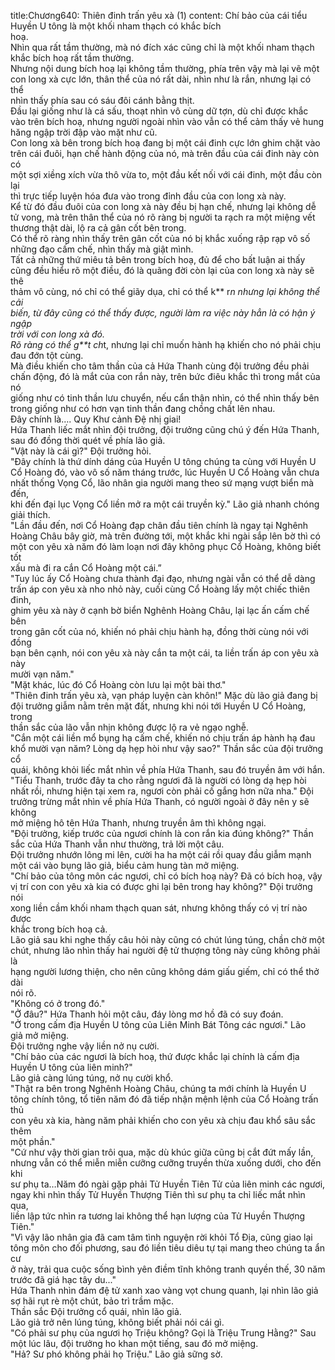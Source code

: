 title:Chương640: Thiên đinh trấn yêu xà (1)
content:
Chí bảo của cái tiểu Huyền U tông là một khối nham thạch có khắc bích<br>hoạ.<br>Nhìn qua rất tầm thường, mà nó đích xác cũng chỉ là một khối nham thạch<br>khắc bích hoạ rất tầm thường.<br>Nhưng nội dung bích hoạ lại không tầm thường, phía trên vậy mà lại vẽ một<br>con long xà cực lớn, thân thể của nó rất dài, nhìn như là rắn, nhưng lại có thể<br>nhìn thấy phía sau có sáu đôi cánh bằng thịt.<br>Đầu lại giống như là cá sấu, thoạt nhìn vô cùng dữ tợn, dù chỉ được khắc<br>vào trên bích hoạ, nhưng người ngoài nhìn vào vẫn có thể cảm thấy vẻ hung<br>hăng ngập trời đập vào mặt như cũ.<br>Con long xà bên trong bích hoạ đang bị một cái đinh cực lớn ghim chặt vào<br>trên cái đuôi, hạn chế hành động của nó, mà trên đầu của cái đinh này còn có<br>một sợi xiềng xích vừa thô vừa to, một đầu kết nối với cái đinh, một đầu còn lại<br>thì trực tiếp luyện hóa đưa vào trong đỉnh đầu của con long xà này.<br>Kể từ đó đầu đuôi của con long xà này đều bị hạn chế, nhưng lại không dễ<br>tử vong, mà trên thân thể của nó rõ ràng bị người ta rạch ra một miệng vết<br>thương thật dài, lộ ra cả gân cốt bên trong.<br>Có thể rõ ràng nhìn thấy trên gân cốt của nó bị khắc xuống rập rạp vô số<br>những đạo cấm chế, nhìn thấy mà giật mình.<br>Tất cả những thứ miêu tả bên trong bích hoạ, đủ để cho bất luận ai thấy<br>cũng đều hiểu rõ một điều, đó là quãng đời còn lại của con long xà này sẽ thê<br>thảm vô cùng, nó chỉ có thể giãy dụa, chỉ có thể k** r*n nhưng lại không thể cải<br>biến, từ đây cũng có thể thấy được, người làm ra việc này hẳn là có hận ý ngập<br>trời với con long xà đó.<br>Rõ ràng có thể g**t ch*t, nhưng lại chỉ muốn hành hạ khiến cho nó phải chịu<br>đau đớn tột cùng.<br>Mà điều khiến cho tâm thần của cả Hứa Thanh cùng đội trưởng đều phải<br>chấn động, đó là mắt của con rắn này, trên bức điêu khắc thì trong mắt của nó<br>giống như có tinh thần lưu chuyển, nếu cẩn thận nhìn, có thể nhìn thấy bên<br>trong giống như có hơn vạn tinh thần đang chồng chất lên nhau.<br>Đây chính là…. Quy Khư cảnh Đệ nhị giai!<br>Hứa Thanh liếc mắt nhìn đội trưởng, đội trưởng cũng chú ý đến Hứa Thanh,<br>sau đó đồng thời quét về phía lão giả.<br>"Vật này là cái gì?" Đội trưởng hỏi.<br>"Đây chính là thứ dính dáng của Huyền U tông chúng ta cùng với Huyền U<br>Cổ Hoàng đó, vào vô số năm tháng trước, lúc Huyền U Cổ Hoàng vẫn chưa<br>nhất thống Vọng Cổ, lão nhân gia người mang theo sứ mạng vượt biển mà đến,<br>khi đến đại lục Vọng Cổ liền mở ra một cái truyền kỳ." Lão giả nhanh chóng<br>giải thích.<br>"Lần đầu đến, nơi Cổ Hoàng đạp chân đầu tiên chính là ngay tại Nghênh<br>Hoàng Châu bây giờ, mà trên đường tới, một khắc khi ngài sắp lên bờ thì có<br>một con yêu xà năm đó làm loạn nơi đây không phục Cổ Hoàng, không biết tốt<br>xấu mà đi ra cắn Cổ Hoàng một cái.”<br>"Tuy lúc ấy Cổ Hoàng chưa thành đại đạo, nhưng ngài vẫn có thể dễ dàng<br>trấn áp con yêu xà nho nhỏ này, cuối cùng Cổ Hoàng lấy một chiếc thiên đinh,<br>ghim yêu xà này ở cạnh bờ biển Nghênh Hoàng Châu, lại lạc ấn cấm chế bên<br>trong gân cốt của nó, khiến nó phải chịu hành hạ, đồng thời cùng nói với đồng<br>bạn bên cạnh, nói con yêu xà này cắn ta một cái, ta liền trấn áp con yêu xà này<br>mười vạn năm."<br>"Mặt khác, lúc đó Cổ Hoàng còn lưu lại một bài thơ."<br>"Thiên đinh trấn yêu xà, vạn pháp luyện càn khôn!" Mặc dù lão giả đang bị<br>đội trưởng giẫm nằm trên mặt đất, nhưng khi nói tới Huyền U Cổ Hoàng, trong<br>thần sắc của lão vẫn nhịn không được lộ ra vẻ ngạo nghễ.<br>"Cắn một cái liền mổ bụng hạ cấm chế, khiến nó chịu trấn áp hành hạ đau<br>khổ mười vạn năm? Lòng dạ hẹp hòi như vậy sao?" Thần sắc của đội trưởng cổ<br>quái, không khỏi liếc mắt nhìn về phía Hứa Thanh, sau đó truyền âm với hắn.<br>"Tiểu Thanh, trước đây ta cho rằng ngươi đã là người có lòng dạ hẹp hòi<br>nhất rồi, nhưng hiện tại xem ra, ngươi còn phải cố gắng hơn nữa nha." Đội<br>trưởng trừng mắt nhìn về phía Hứa Thanh, có người ngoài ở đây nên y sẽ không<br>mở miệng hô tên Hứa Thanh, nhưng truyền âm thì không ngại.<br>"Đội trưởng, kiếp trước của ngươi chính là con rắn kia đúng không?" Thần<br>sắc của Hứa Thanh vẫn như thường, trả lời một câu.<br>Đội trưởng nhướn lông mi lên, cười ha ha một cái rồi quay đầu giẫm mạnh<br>một cái vào bụng lão giả, biểu cảm hung tàn mở miệng.<br>"Chí bảo của tông môn các ngươi, chỉ có bích hoạ này? Đã có bích hoạ, vậy<br>vị trí con con yêu xà kia có được ghi lại bên trong hay không?" Đội trưởng nói<br>xong liền cầm khối nham thạch quan sát, nhưng không thấy có vị trí nào được<br>khắc trong bích hoạ cả.<br>Lão giả sau khi nghe thấy câu hỏi này cũng có chút lúng túng, chần chờ một<br>chút, nhưng lão nhìn thấy hai người đệ tử thượng tông này cũng không phải là<br>hạng người lương thiện, cho nên cũng không dám giấu giếm, chỉ có thể thở dài<br>nói rõ.<br>"Không có ở trong đó."<br>"Ở đâu?" Hứa Thanh hỏi một câu, đáy lòng mơ hồ đã có suy đoán.<br>"Ở trong cấm địa Huyền U tông của Liên Minh Bát Tông các ngươi." Lão<br>giả mở miệng.<br>Đội trưởng nghe vậy liền nở nụ cười.<br>"Chí bảo của các ngươi là bích hoạ, thứ được khắc lại chính là cấm địa<br>Huyền U tông của liên minh?"<br>Lão giả càng lúng túng, nở nụ cười khổ.<br>"Thật ra bên trong Nghênh Hoàng Châu, chúng ta mới chính là Huyền U<br>tông chính tông, tổ tiên năm đó đã tiếp nhận mệnh lệnh của Cổ Hoàng trấn thủ<br>con yêu xà kia, hàng năm phải khiến cho con yêu xà chịu đau khổ sâu sắc thêm<br>một phần."<br>"Cứ như vậy thời gian trôi qua, mặc dù khúc giữa cũng bị cắt đứt mấy lần,<br>nhưng vẫn có thể miễn miễn cưỡng cưỡng truyền thừa xuống dưới, cho đến khi<br>sư phụ ta…Năm đó ngài gặp phải Tử Huyền Tiên Tử của liên minh các ngươi,<br>ngay khi nhìn thấy Tử Huyền Thượng Tiên thì sư phụ ta chỉ liếc mắt nhìn qua,<br>liền lập tức nhìn ra tương lai không thể hạn lượng của Tử Huyền Thượng Tiên."<br>"Vì vậy lão nhân gia đã cam tâm tình nguyện rời khỏi Tổ Địa, cũng giao lại<br>tông môn cho đối phương, sau đó liền tiêu diêu tự tại mang theo chúng ta ẩn cư<br>ở này, trải qua cuộc sống bình yên điềm tĩnh không tranh quyền thế, 30 năm<br>trước đã giá hạc tây du..."<br>Hứa Thanh nhìn đám đệ tử xanh xao vàng vọt chung quanh, lại nhìn lão giả<br>sợ hãi rụt rè một chút, bảo trì trầm mặc.<br>Thần sắc Đội trưởng cổ quái, nhìn lão giả.<br>Lão giả trở nên lúng túng, không biết phải nói cái gì.<br>"Có phải sư phụ của ngươi họ Triệu không? Gọi là Triệu Trung Hằng?" Sau<br>một lúc lâu, đội trưởng ho khan một tiếng, sau đó mở miệng.<br>"Hả? Sư phó không phải họ Triệu." Lão giả sững sờ.